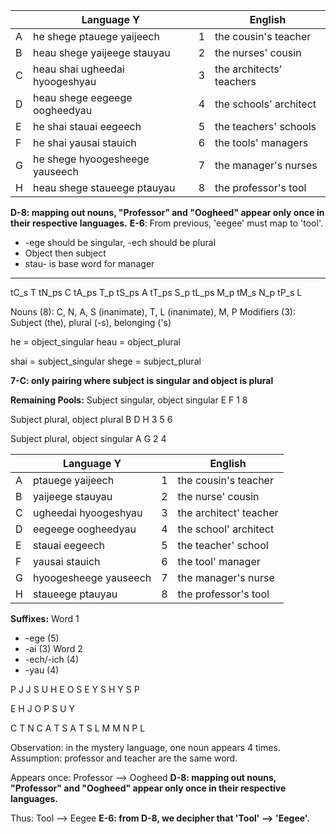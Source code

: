 
|     | Language Y                     |     | English                  |
| --- | ------------------------------ | --- | ------------------------ |
| A   | he shege ptauege yaijeech      | 1   | the cousin's teacher     |
| B   | heau shege yaijeege stauyau    | 2   | the nurses' cousin       |
| C   | heau shai ugheedai hyoogeshyau | 3   | the architects' teachers |
| D   | heau shege eegeege oogheedyau  | 4   | the schools' architect   |
| E   | he shai stauai eegeech         | 5   | the teachers' schools    |
| F   | he shai yausai stauich         | 6   | the tools' managers      |
| G   | he shege hyoogesheege yauseech | 7   | the manager's nurses     |
| H   | heau shege staueege ptauyau    | 8   | the professor's tool     |

**D-8: mapping out nouns, "Professor" and "Oogheed" appear only once in their respective languages.** 
**E-6**: From previous, 'eegee' must map to 'tool'.

- -ege should be singular, -ech should be plural
- Object then subject
- stau- is base word for manager







---

tC_s T
tN_ps C
tA_ps T_p
tS_ps A
tT_ps S_p
tL_ps M_p
tM_s N_p
tP_s L

Nouns (8): C, N, A, S (inanimate), T, L (inanimate), M, P
Modifiers (3): Subject (the), plural (-s), belonging ('s)

he = object_singular
heau = object_plural

shai = subject_singular
shege = subject_plural

**7-C: only pairing where subject is singular and object is plural**

**Remaining Pools:**
Subject singular, object singular
E F
1 8

Subject plural, object plural
B D H
3 5 6

Subject plural, object singular
A G
2 4

|     | Language Y            |     | English                |
| --- | --------------------- | --- | ---------------------- |
| A   | ptauege yaijeech      | 1   | the cousin's teacher   |
| B   | yaijeege stauyau      | 2   | the nurse' cousin      |
| C   | ugheedai hyoogeshyau  | 3   | the architect' teacher |
| D   | eegeege oogheedyau    | 4   | the school' architect  |
| E   | stauai eegeech        | 5   | the teacher' school    |
| F   | yausai stauich        | 6   | the tool' manager      |
| G   | hyoogesheege yauseech | 7   | the manager's nurse    |
| H   | staueege ptauyau      | 8   | the professor's tool   |

**Suffixes:**
Word 1
- -ege (5)
- -ai (3)
Word 2
- -ech/-ich (4)
- -yau (4)

P J
J S
U H
E O
S E
Y S
H Y
S P

E H J O P S U Y

C T
N C
A T
S A
T S
L M
M N 
P L


Observation: in the mystery language, one noun appears 4 times. Assumption: professor and teacher are the same word.






Appears once: Professor --> Oogheed
**D-8: mapping out nouns, "Professor" and "Oogheed" appear only once in their respective languages.** 

Thus: Tool --> Eegee
**E-6: from D-8, we decipher that 'Tool' --> 'Eegee'.**

